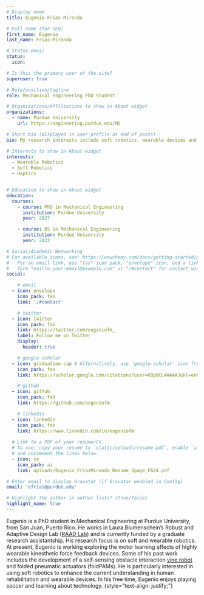 ```yaml
---
# Display name
title: Eugenio Frias-Miranda

# Full name (for SEO)
first_name: Eugenio
last_name: Frias-Miranda

# Status emoji
status: 
  icon: 

# Is this the primary user of the site?
superuser: true

# Role/position/tagline
role: Mechanical Engineering PhD Student

# Organizations/Affiliations to show in About widget
organizations:
  - name: Purdue University
    url: https://engineering.purdue.edu/ME

# Short bio (displayed in user profile at end of posts)
bio: My research interests include soft robotics, wearable devices and rehabilitation engineering.

# Interests to show in About widget
interests:
  - Wearable Robotics 
  - Soft Robotics
  - Haptics


# Education to show in About widget
education:
  courses:
    - course: PhD in Mechanical Engineering
      institution: Purdue University 
      year: 2027

    - course: BS in Mechanical Engineering
      institution: Purdue University
      year: 2022

# Social/Academic Networking
# For available icons, see: https://wowchemy.com/docs/getting-started/page-builder/#icons
#   For an email link, use "fas" icon pack, "envelope" icon, and a link in the
#   form "mailto:your-email@example.com" or "/#contact" for contact widget.
social:

    # email
  - icon: envelope
    icon_pack: fas
    link: '/#contact'

    # twitter
  - icon: twitter
    icon_pack: fab
    link: https://twitter.com/eugeniofm_
    label: Follow me on Twitter
    display:
      header: true

    # google scholar
  - icon: graduation-cap # Alternatively, use `google-scholar` icon from `ai` icon pack
    icon_pack: fas
    link: https://scholar.google.com/citations?user=K8pUCL4AAAAJ&hl=en&authuser=1

    # github
  - icon: github
    icon_pack: fab
    link: https://github.com/eugeniofm

    # linkedin
  - icon: linkedin
    icon_pack: fab
    link: https://www.linkedin.com/in/eugeniofm
  
  # Link to a PDF of your resume/CV.
  # To use: copy your resume to `static/uploads/resume.pdf`, enable `ai` icons in `params.yaml`,
  # and uncomment the lines below.
  - icon: cv
    icon_pack: ai
    link: uploads/Eugenio_FriasMiranda_Resume_2page_FA24.pdf

# Enter email to display Gravatar (if Gravatar enabled in Config)
email: 'efrias@purdue.edu'

# Highlight the author in author lists? (true/false)
highlight_name: true
---
```



Eugenio is a PhD student in Mechanical Engineering at Purdue University, from San Juan, Puerto Rico. He works in Laura Blumenschein’s Robust and Adaptive Design Lab ([RAAD Lab](https://lhblumen.wixsite.com/website-1)) and is currently funded by a graduate research assistantship. His research focus is on soft and wearable robotics. At present, Eugenio is working exploring the motor learning effects of highly wearable kinesthetic force feedback devices. Some of his past work includes the development of a self-sensing obstacle interaction [vine robot](https://www.vinerobots.org/) and folded pneumatic actuators (foldPAMs). He is particularly interested in using soft robotics to enhance the current understanding in human rehabilitation and wearable devices. In his free time, Eugenio enjoys playing soccer and learning about technology.
{style="text-align: justify;"}
